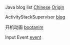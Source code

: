 Java blog list
[Chinese](http://www.importnew.com/7469.html)
[Origin](http://www.programcreek.com/2012/11/top-100-java-developers-blogs/)

ActivityStackSupervisor
[blog](http://blog.csdn.net/guoqifa29/article/details/40015127)

开机动画
[bootanim](http://www.uml.org.cn/mobiledev/201209052.asp)

Input Event
[event](http://blog.csdn.net/myarrow/article/details/7091061)
